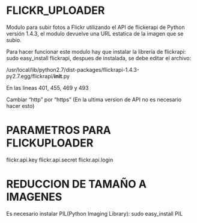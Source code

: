 FLICKR_UPLOADER
===============

Modulo para subir fotos a Flickr utilizando el API de flickerapi de Python versión 1.4.3, el modulo devuelve una URL estatica de la imagen que se subio.

Para hacer funcionar este modulo hay que instalar la librería de flickrapi: sudo easy_install flickrapi, despues de instalada, se debe editar el archivo:

/usr/local/lib/python2.7/dist-packages/flickrapi-1.4.3-py2.7.egg/flickrapi/__init__.py

En las lineas 401, 455, 469 y 493

Cambiar “http” por “https” (En la ultima version de API no es necesario hacer esto)


PARAMETROS PARA FLICKUPLOADER
==============================
flickr.api.key
flickr.api.secret
flickr.api.login


REDUCCION DE TAMAÑO A IMAGENES
==============================
Es necesario instalar PIL(Python Imaging Library):
sudo easy_install PIL